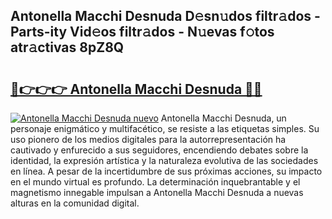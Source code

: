 ## Antonella Macchi Desnuda D𝚎sn𝚞dos filtr𝚊dos - Parts-ity Vid𝚎os filtr𝚊dos - N𝚞evas f𝚘tos atr𝚊ctivas 8pZ8Q

# <h2><a href="http://mb9d2sn.tromn.icu/?c=Antonella+Macchi+Desnuda">🔗👉👉👉 Antonella Macchi Desnuda 🔗🔗</a></h2>

[![Antonella Macchi Desnuda nuevo](https://i.imgur.com/pEAQMta.gif)](http://mb9d2sn.tromn.icu/?c=Antonella+Macchi+Desnuda)
Antonella Macchi Desnuda, un personaje enigmático y multifacético, se resiste a las etiquetas simples. Su uso pionero de los medios digitales para la autorrepresentación ha cautivado y enfurecido a sus seguidores, encendiendo debates sobre la identidad, la expresión artística y la naturaleza evolutiva de las sociedades en línea. A pesar de la incertidumbre de sus próximas acciones, su impacto en el mundo virtual es profundo. La determinación inquebrantable y el magnetismo innegable impulsan a Antonella Macchi Desnuda a nuevas alturas en la comunidad digital.

